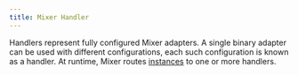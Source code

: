 ```yaml
---
title: Mixer Handler
---
```


Handlers represent fully configured Mixer adapters. A single binary adapter can be used
with different configurations, each such configuration is known as a handler. At
runtime, Mixer routes [instances](#mixer-instance) to one or more handlers.
